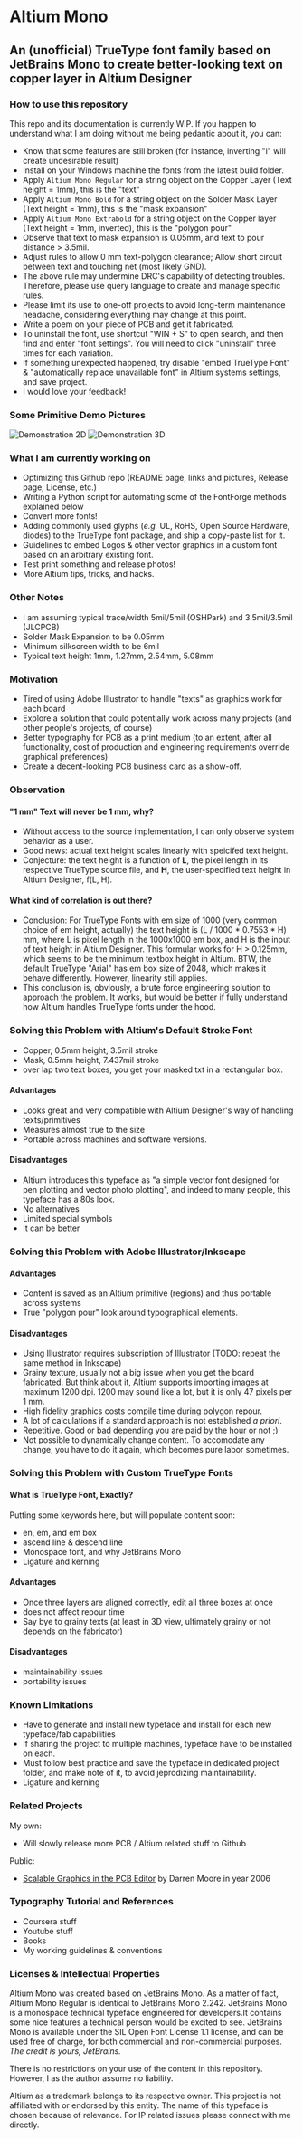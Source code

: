 # Altium Mono
## An (unofficial) TrueType font family based on JetBrains Mono to create better-looking text on copper layer in Altium Designer

### How to use this repository
This repo and its documentation is currently WIP. If you happen to understand what I am doing without me being pedantic about it, you can:
- Know that some features are still broken (for instance, inverting "i" will create undesirable result)
- Install on your Windows machine the fonts from the latest build folder.
- Apply `Altium Mono Regular` for a string object on the Copper Layer (Text height = 1mm), this is the "text"
- Apply `Altium Mono Bold` for a string object on the Solder Mask Layer (Text height = 1mm), this is the "mask expansion"
- Apply `Altium Mono Extrabold` for a string object on the Copper layer (Text height = 1mm, inverted), this is the "polygon pour"
- Observe that text to mask expansion is 0.05mm, and text to pour distance > 3.5mil.
- Adjust rules to allow 0 mm text-polygon clearance; Allow short circuit between text and touching net (most likely GND).
- The above rule may undermine DRC's capability of detecting troubles. Therefore, please use query language to create and manage specific rules.
- Please limit its use to one-off projects to avoid long-term maintenance headache, considering everything may change at this point.
- Write a poem on your piece of PCB and get it fabricated.
- To uninstall the font, use shortcut "WIN + S" to open search, and then find and enter "font settings". You will need to click "uninstall" three times for each variation. 
- If something unexpected happened, try disable "embed TrueType Font" & "automatically replace unavailable font" in Altium systems settings, and save project. 
- I would love your feedback! 

### Some Primitive Demo Pictures
![Demonstration 2D](/Images/Demo1.jpg)
![Demonstration 3D](/Images/Demo1-1.jpg)

### What I am currently working on 
- Optimizing this Github repo (README page, links and pictures, Release page, License, etc.)
- Writing a Python script for automating some of the FontForge methods explained below
- Convert more fonts!
- Adding commonly used glyphs (*e.g.* UL, RoHS, Open Source Hardware, diodes) to the TrueType font package, and ship a copy-paste list for it. 
- Guidelines to embed Logos & other vector graphics in a custom font based on an arbitrary existing font.
- Test print something and release photos!
- More Altium tips, tricks, and hacks.

### Other Notes
- I am assuming typical trace/width 5mil/5mil (OSHPark) and 3.5mil/3.5mil (JLCPCB)
- Solder Mask Expansion to be 0.05mm
- Minimum silkscreen width to be 6mil
- Typical text height 1mm, 1.27mm, 2.54mm, 5.08mm


### Motivation
- Tired of using Adobe Illustrator to handle "texts" as graphics work for each board
- Explore a solution that could potentially work across many projects (and other people's projects, of course)
- Better typography for PCB as a print medium (to an extent, after all functionality, cost of production and engineering requirements override graphical preferences)
- Create a decent-looking PCB business card as a show-off.

### Observation 
#### "1 mm" Text will never be 1 mm, why?
- Without access to the source implementation, I can only observe system behavior as a user. 
- Good news: actual text height scales linearly with speicifed text height.
- Conjecture: the text height is a function of **L**, the pixel length in its respective TrueType source file, and **H**, the user-specified text height in Altium Designer, f(L, H).
#### What kind of correlation is out there?
- Conclusion: For TrueType Fonts with em size of 1000 (very common choice of em height, actually) the text height is (L / 1000 * 0.7553 * H) mm, where L is pixel length in the 1000x1000 em box, and H is the input of text height in Altium Designer. This formular works for H > 0.125mm, which seems to be the minimum textbox height in Altium. BTW, the default TrueType "Arial" has em box size of 2048, which makes it behave differently. However, linearity still applies.
- This conclusion is, obviously, a brute force engineering solution to approach the problem. It works, but would be better if fully understand how Altium handles TrueType fonts under the hood.
### Solving this Problem with Altium's Default Stroke Font
- Copper, 0.5mm height, 3.5mil stroke
- Mask, 0.5mm height, 7.437mil stroke
- over lap two text boxes, you get your masked txt in a rectangular box.
#### Advantages
- Looks great and very compatible with Altium Designer's way of handling texts/primitives
- Measures almost true to the size 
- Portable across machines and software versions.
#### Disadvantages
- Altium introduces this typeface as "a simple vector font designed for pen plotting and vector photo plotting", and indeed to many people, this typeface has a 80s look.
- No alternatives
- Limited special symbols
- It can be better
### Solving this Problem with Adobe Illustrator/Inkscape
#### Advantages
- Content is saved as an Altium primitive (regions) and thus portable across systems
- True "polygon pour" look around typographical elements.
#### Disadvantages
- Using Illustrator requires subscription of Illustrator (TODO: repeat the same method in Inkscape)
- Grainy texture, usually not a big issue when you get the board fabricated. But think about it, Altium supports importing images at maximum 1200 dpi. 1200 may sound like a lot, but it is only 47 pixels per 1 mm. 
- High fidelity graphics costs compile time during polygon repour.
- A lot of calculations if a standard approach is not established *a priori*. 
- Repetitive. Good or bad depending you are paid by the hour or not ;)
- Not possible to dynamically change content. To accomodate any change, you have to do it again, which becomes pure labor sometimes.

### Solving this Problem with Custom TrueType Fonts
#### What is TrueType Font, Exactly?
Putting some keywords here, but will populate content soon:
- en, em, and em box
- ascend line & descend line
- Monospace font, and why JetBrains Mono
- Ligature and kerning
#### Advantages
- Once three layers are aligned correctly, edit all three boxes at once
- does not affect repour time
- Say bye to grainy texts (at least in 3D view, ultimately grainy or not depends on the fabricator)
#### Disadvantages
- maintainability issues
- portability issues

### Known Limitations
- Have to generate and install new typeface and install for each new typeface/fab capabilities
- If sharing the project to multiple machines, typeface have to be installed on each.
- Must follow best practice and save the typeface in dedicated project folder, and make note of it, to avoid jeprodizing maintainability.
- Ligature and kerning 
### Related Projects
My own:

- Will slowly release more PCB / Altium related stuff to Github

Public:
- [Scalable Graphics in the PCB Editor](https://forum.live.altium.com/#/posts/61899) by Darren Moore in year 2006

### Typography Tutorial and References
- Coursera stuff
- Youtube stuff
- Books
- My working guidelines & conventions

### Licenses & Intellectual Properties
Altium Mono was created based on JetBrains Mono. As a matter of fact, Altium Mono Regular is identical to JetBrains Mono 2.242. JetBrains Mono is a monospace technical typeface engineered for developers.It contains some nice features a technical person would be excited to see. JetBrains Mono is available under the SIL Open Font License 1.1 license, and can be used free of charge, for both commercial and non-commercial purposes. *The credit is yours, JetBrains.* 

There is no restrictions on your use of the content in this repository. However, I as the author assume no liability.

Altium as a trademark belongs to its respective owner. This project is not affiliated with or endorsed by this entity. The name of this typeface is chosen because of relevance. For IP related issues please connect with me directly. 
